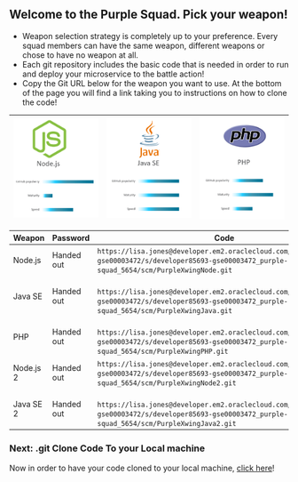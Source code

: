 ## Welcome to the Purple Squad. Pick your weapon! ##

+ Weapon selection strategy is completely up to your preference. Every squad members can have the same weapon, different weapons or chose to have no weapon at all.
+ Each git repository includes the basic code that is needed in order to run and deploy your microservice to the battle action!
+ Copy the Git URL below for the weapon you want to use. At the bottom of the page you will find a link taking you to instructions on how to clone the code!

| ![Red Squad](nodejs.png)  | ![Blue Squad](javase.png) | ![Black Squad](php.png) |
|:---:|:---:|:---:|

| Weapon        | Password     | Code  |
| ------------- |-------------| -----|
| Node.js      | Handed out | ``` https://lisa.jones@developer.em2.oraclecloud.com/developer85693-gse00003472/s/developer85693-gse00003472_purple-squad_5654/scm/PurpleXwingNode.git ``` |
| Java SE      | Handed out      |   ```  https://lisa.jones@developer.em2.oraclecloud.com/developer85693-gse00003472/s/developer85693-gse00003472_purple-squad_5654/scm/PurpleXwingJava.git ``` |
| PHP | Handed out      |  ```  https://lisa.jones@developer.em2.oraclecloud.com/developer85693-gse00003472/s/developer85693-gse00003472_purple-squad_5654/scm/PurpleXwingPHP.git ``` |
| Node.js 2     | Handed out | ``` https://lisa.jones@developer.em2.oraclecloud.com/developer85693-gse00003472/s/developer85693-gse00003472_purple-squad_5654/scm/PurpleXwingNode2.git ``` |
| Java SE 2    | Handed out      |   ```  https://lisa.jones@developer.em2.oraclecloud.com/developer85693-gse00003472/s/developer85693-gse00003472_purple-squad_5654/scm/PurpleXwingJava2.git ``` |

### Next: .git Clone Code To your Local machine ###

Now in order to have your code cloned to your local machine, [click here](../clonecode.md)!
